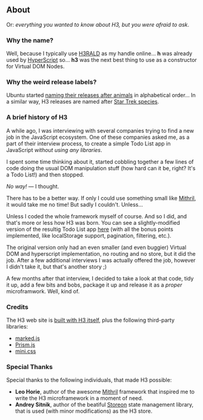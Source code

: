 ## About

Or: _everything you wanted to know about H3, but you were afraid to ask_.

### Why the name?

Well, because I typically use [H3RALD](https://h3rald.com) as my handle online... **h** was already used by [HyperScript](https://github.com/hyperhype/hyperscript) so... **h3** was the next best thing to use as a constructor for Virtual DOM Nodes.

### Why the weird release labels?

Ubuntu started [naming their releases after animals](https://wiki.ubuntu.com/DevelopmentCodeNames) in alphabetical order... In a similar way, H3 releases are named after [Star Trek species](https://memory-alpha.fandom.com/wiki/Species).

### A brief history of H3

A while ago, I was interviewing with several companies trying to find a new job in the JavaScript ecosystem. One of these companies asked me, as a part of their interview process, to create a simple Todo List app in JavaScript *without using any libraries*.

I spent some time thinking about it, started cobbling together a few lines of code doing the usual DOM manipulation stuff (how hard can it be, right? It's a Todo List!) and then stopped. 

_No way!_ &mdash; I thought.

There has to be a better way. If only I could use something small like [Mithril](https://mithril.js.org), it would take me no time! But sadly I couldn't. Unless...

Unless I coded the whole framework myself of course. And so I did, and that's more or less how H3 was born. You can see a slightly-modified version of the resultig Todo List app [here](https://h3.js.org/example/index.html) (with all the bonus points implemented, like localStorage support, pagination, filtering, etc.).

The original version only had an even smaller (and even buggier) Virtual DOM and hyperscript implementation, no routing and no store, but it did the job. After a few additional interviews I was actually offered the job, however I didn't take it, but that's another story ;)

A few months after that interview, I decided to take a look at that code, tidy it up, add a few bits and bobs, package it up and release it as a *proper* microframwork. Well, kind of.

### Credits

The H3 web site is [built with H3 itself](https://github.com/h3rald/h3/blob/master/docs/js/app.js), plus the following third-party libraries:

* [marked.js](https://marked.js.org/#/README.md#README.md)
* [Prism.js](https://prismjs.com/)
* [mini.css](https://minicss.org/)

### Special Thanks

Special thanks to the following individuals, that made H3 possible:

* **Leo Horie**, author of the awesome [Mithril](https://mithril.js.org/) framework that inspired me to write the H3 microframework in a moment of need.
* **Andrey Sitnik**, author of the beatiful [Storeon](https://evilmartians.com/chronicles/storeon-redux-in-173-bytes) state management library, that is used (with minor modifications) as the H3 store.
